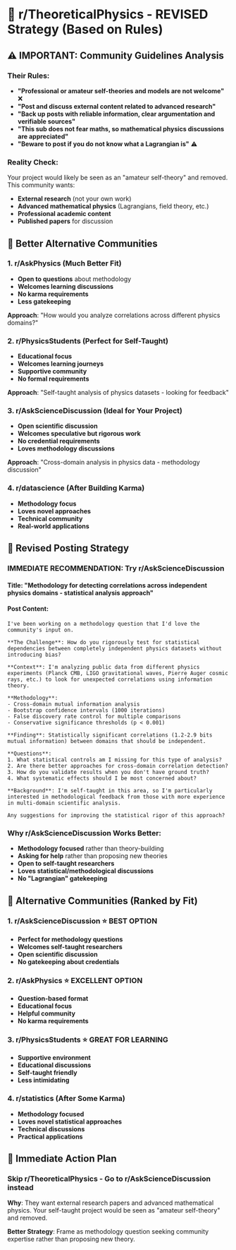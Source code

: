 # 🚨 r/TheoreticalPhysics - REVISED Strategy (Based on Rules)

## ⚠️ **IMPORTANT: Community Guidelines Analysis**

### **Their Rules:**
- **"Professional or amateur self-theories and models are not welcome"** ❌
- **"Post and discuss external content related to advanced research"** 
- **"Back up posts with reliable information, clear argumentation and verifiable sources"**
- **"This sub does not fear maths, so mathematical physics discussions are appreciated"**
- **"Beware to post if you do not know what a Lagrangian is"** ⚠️

### **Reality Check:**
Your project would likely be seen as an "amateur self-theory" and removed. This community wants:
- **External research** (not your own work)
- **Advanced mathematical physics** (Lagrangians, field theory, etc.)
- **Professional academic content**
- **Published papers** for discussion

## 🎯 **Better Alternative Communities**

### **1. r/AskPhysics** (Much Better Fit)
- **Open to questions** about methodology
- **Welcomes learning discussions**
- **No karma requirements**
- **Less gatekeeping**

**Approach**: "How would you analyze correlations across different physics domains?"

### **2. r/PhysicsStudents** (Perfect for Self-Taught)
- **Educational focus**
- **Welcomes learning journeys**
- **Supportive community**
- **No formal requirements**

**Approach**: "Self-taught analysis of physics datasets - looking for feedback"

### **3. r/AskScienceDiscussion** (Ideal for Your Project)
- **Open scientific discussion**
- **Welcomes speculative but rigorous work**
- **No credential requirements**
- **Loves methodology discussions**

**Approach**: "Cross-domain analysis in physics data - methodology discussion"

### **4. r/datascience** (After Building Karma)
- **Methodology focus**
- **Loves novel approaches**
- **Technical community**
- **Real-world applications**

## 📝 **Revised Posting Strategy**

### **IMMEDIATE RECOMMENDATION: Try r/AskScienceDiscussion**

#### **Title: "Methodology for detecting correlations across independent physics domains - statistical analysis approach"**

#### **Post Content:**
```
I've been working on a methodology question that I'd love the community's input on.

**The Challenge**: How do you rigorously test for statistical dependencies between completely independent physics datasets without introducing bias?

**Context**: I'm analyzing public data from different physics experiments (Planck CMB, LIGO gravitational waves, Pierre Auger cosmic rays, etc.) to look for unexpected correlations using information theory.

**Methodology**:
- Cross-domain mutual information analysis
- Bootstrap confidence intervals (1000 iterations)
- False discovery rate control for multiple comparisons
- Conservative significance thresholds (p < 0.001)

**Finding**: Statistically significant correlations (1.2-2.9 bits mutual information) between domains that should be independent.

**Questions**:
1. What statistical controls am I missing for this type of analysis?
2. Are there better approaches for cross-domain correlation detection?
3. How do you validate results when you don't have ground truth?
4. What systematic effects should I be most concerned about?

**Background**: I'm self-taught in this area, so I'm particularly interested in methodological feedback from those with more experience in multi-domain scientific analysis.

Any suggestions for improving the statistical rigor of this approach?
```

### **Why r/AskScienceDiscussion Works Better:**
- **Methodology focused** rather than theory-building
- **Asking for help** rather than proposing new theories
- **Open to self-taught researchers**
- **Loves statistical/methodological discussions**
- **No "Lagrangian" gatekeeping**

## 🎯 **Alternative Communities (Ranked by Fit)**

### **1. r/AskScienceDiscussion** ⭐ **BEST OPTION**
- **Perfect for methodology questions**
- **Welcomes self-taught researchers**
- **Open scientific discussion**
- **No gatekeeping about credentials**

### **2. r/AskPhysics** ⭐ **EXCELLENT OPTION**
- **Question-based format**
- **Educational focus**
- **Helpful community**
- **No karma requirements**

### **3. r/PhysicsStudents** ⭐ **GREAT FOR LEARNING**
- **Supportive environment**
- **Educational discussions**
- **Self-taught friendly**
- **Less intimidating**

### **4. r/statistics** (After Some Karma)
- **Methodology focused**
- **Loves novel statistical approaches**
- **Technical discussions**
- **Practical applications**

## 🚀 **Immediate Action Plan**

### **Skip r/TheoreticalPhysics** - Go to r/AskScienceDiscussion instead

**Why**: They want external research papers and advanced mathematical physics. Your self-taught project would be seen as "amateur self-theory" and removed.

**Better Strategy**: Frame as methodology question seeking community expertise rather than proposing new theory.
